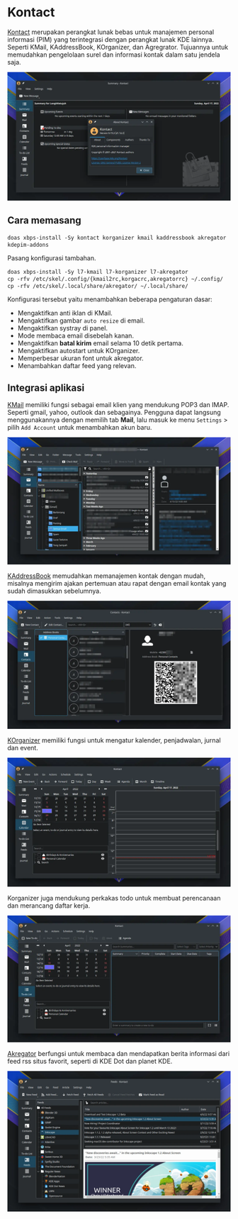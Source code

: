 # Kontact

[Kontact](https://kontact.kde.org/components/kontact/) merupakan perangkat lunak bebas untuk manajemen personal informasi (PIM) yang terintegrasi dengan perangkat lunak KDE lainnya. Seperti KMail, KAddressBook, KOrganizer, dan Agregrator. Tujuannya untuk memudahkan pengelolaan surel dan informasi kontak dalam satu jendela saja.

![KontactLangitKetujuh OS](../../media/image/kontact-langitketujuh-id-1.webp)

## Cara memasang

```
doas xbps-install -Sy kontact korganizer kmail kaddressbook akregator kdepim-addons
```

Pasang konfigurasi tambahan.

```
doas xbps-install -Sy l7-kmail l7-korganizer l7-akregator
cp -rfv /etc/skel/.config/{kmail2rc,korgacrc,akregatorrc} ~/.config/
cp -rfv /etc/skel/.local/share/akregator/ ~/.local/share/
```

Konfigurasi tersebut yaitu menambahkan beberapa pengaturan dasar:
- Mengaktifkan anti iklan di KMail.
- Mengaktifkan gambar `auto resize` di email.
- Mengaktifkan systray di panel.
- Mode membaca email disebelah kanan.
- Mengaktifkan **batal kirim** email selama 10 detik pertama.
- Mengaktifkan autostart untuk KOrganizer.
- Memperbesar ukuran font untuk akregator.
- Menambahkan daftar feed yang relevan.

## Integrasi aplikasi

[KMail](https://kontact.kde.org/components/kmail/) memiliki fungsi sebagai email klien yang mendukung POP3 dan IMAP. Seperti gmail, yahoo, outlook dan sebagainya. Pengguna dapat langsung menggunakannya dengan memilih tab **Mail**, lalu masuk ke menu `Settings` > pilih `Add Account` untuk menambahkan akun baru.

![KMail LangitKetujuh OS](../../media/image/kontact-langitketujuh-id-2.webp)

[KAddressBook](https://kontact.kde.org/components/kaddressbook/) memudahkan memanajemen kontak dengan mudah, misalnya mengirim ajakan pertemuan atau rapat dengan email kontak yang sudah dimasukkan sebelumnya.

![Kontact LangitKetujuh OS](../../media/image/kontact-langitketujuh-id-3.webp)

[KOrganizer](https://kontact.kde.org/components/korganizer/) memiliki fungsi untuk mengatur kalender, penjadwalan, jurnal dan event.

![KOrganizer calendar LangitKetujuh OS](../../media/image/kontact-langitketujuh-id-4.webp)

Korganizer juga mendukung perkakas todo untuk membuat perencanaan dan merancang daftar kerja.

![KOrganizer todolist LangitKetujuh OS](../../media/image/kontact-langitketujuh-id-5.webp)

[Akregator](https://kontact.kde.org/components/akregator/) berfungsi untuk membaca dan mendapatkan berita informasi dari feed rss situs favorit, seperti di KDE Dot dan planet KDE.

![Akregator LangitKetujuh OS](../../media/image/kontact-langitketujuh-id-6.webp)

